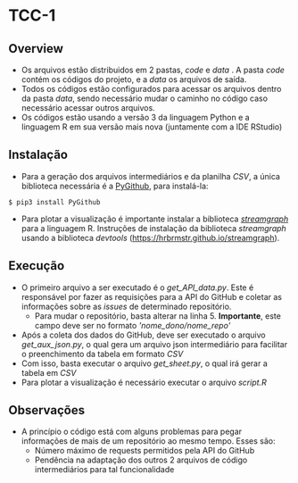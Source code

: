 # TCC-1

## Overview

- Os arquivos estão distribuidos em 2 pastas, *code* e *data* . A pasta *code* contém os códigos do projeto, e a *data* os arquivos de saída.
- Todos os códigos estão configurados para acessar os arquivos dentro da pasta *data*, sendo necessário mudar o caminho no código caso necessário acessar outros arquivos.
- Os códigos estão usando a versão 3 da linguagem Python e a linguagem R em sua versão mais nova (juntamente com a IDE RStudio)

## Instalação

- Para a geração dos arquivos intermediários e da planilha *CSV*, a única biblioteca necessária é a [PyGithub](https://github.com/PyGithub/PyGithub), para instalá-la:
```
$ pip3 install PyGithub
```
- Para plotar a visualização é importante instalar a biblioteca [*streamgraph*](https://github.com/hrbrmstr/streamgraph)  para a linguagem R. Instruções de instalação da biblioteca *streamgraph* usando a biblioteca *devtools* (https://hrbrmstr.github.io/streamgraph).


## Execução 

- O primeiro arquivo a ser executado é o *get_API_data.py*. Este é responsável por fazer as requisições para a API do GitHub e coletar as informações sobre as *issues* de determinado repositório. 
    - Para mudar o repositório, basta alterar na linha 5. **Importante**, este campo deve ser no formato *'nome_dono/nome_repo'*
- Após a coleta dos dados do GitHub, deve ser executado o arquivo *get_aux_json.py*, o qual gera um arquivo json intermediário para facilitar o preenchimento da tabela em formato *CSV*
- Com isso, basta executar o arquivo *get_sheet.py*, o qual irá gerar a tabela em *CSV*
- Para plotar a visualização é necessário executar o arquivo *script.R*

## Observações

- A princípio o código está com alguns problemas para pegar informações de mais de um repositório ao mesmo tempo. Esses são:
    - Número máximo de requests permitidos pela API do GitHub
    - Pendência na adaptação dos outros 2 arquivos de código intermediários para tal funcionalidade
